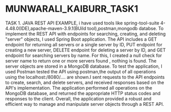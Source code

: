 # MUNWARALI_KAIBURR_TASK1
TASK 1. JAVA REST API EXAMPLE, 
i have used tools like spring-tool-suite 4-4.48.0(IDE),apache-maven-3.9.1(BUild tool),postman,mongodb databse.
To implement the REST API with endpoints for searching, creating, and deleting "server" objects, I used Spring Boot application. The API includes a GET endpoint for returning all servers or a single server by ID, PUT endpoint for creating a new server, DELETE endpoint for deleting a server by ID, and GET endpoint for searching servers by name. For this, I created a null check for server name to return one or more servers found , nothing is found. The server objects are stored in a MongoDB database. To test the application, I used Postman tested the API using postman,the output of all operations using the localhost:/8080/.... are shown.I sent requests to the API endpoints to create, search, and delete servers, and received responses based on the API's implementation. The application performed all operations on the MongoDB database, and returned the appropriate HTTP status codes and responses to the client. Overall, the application provided a robust and efficient way to manage and manipulate server objects through a REST API.
